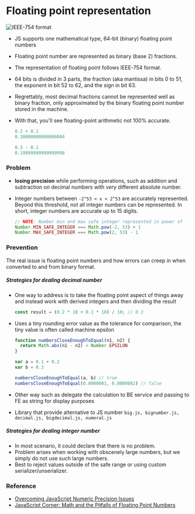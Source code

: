 # Floating point representation

![IEEE-754 format](https://www.avioconsulting.com/hubfs/Imported_Blog_Media/2017-11-18%2018_19_11-Clipboard.png)

- JS supports one mathematical type, 64-bit (binary) floating point numbers
- Floating point number are represented as binary (base 2) fractions.
- The representation of floating point follows IEEE-754 format.
- 64 bits is divided in 3 parts, the fraction (aka mantissa) in bits 0 to 51, the exponent in bit 52 to 62, and the sign in bit 63.
- Regrettably, most decimal fractions cannot be represented well as binary fraction, only approximated by the binary floating point number stored in the machine.
- With that, you'll see floating-point arithmetic not 100% accurate.

  ```js
  0.2 + 0.1
  0.30000000000000004

  0.3 - 0.1
  0.19999999999999998
  ```

### Problem

- **losing precision** while performing operations, such as addition and subtraction on decimal numbers with very different absolute number.
- Integer numbers between `-2^53 < x < 2^53` are accurately represented. Beyond this threshold, not all integer numbers can be represented. In short, integer numbers are accurate up to 15 digits.

  ```js
  // NOTE: Number min and max safe integer represented in power of
  Number.MIN_SAFE_INTEGER === Math.pow(-2, 53) + 1
  Number.MAX_SAFE_INTEGER === Math.pow(2, 53) - 1
  ```

### Prevention

The real issue is floating point numbers and how errors can creep in when converted to and from binary format.

##### Strategies for dealing decimal number

- One way to address is to take the floating point aspect of things away and instead work with derived integers and then dividing the result

  ```js
  const result = (0.2 * 10 + 0.1 * 10) / 10; // 0.3
  ```

- Uses a tiny rounding error value as the tolerance for comparison, the tiny value is often called machine epsilon

  ```js
  function numbersCloseEnoughToEqual(n1, n2) {
    return Math.abs(n1 - n2) < Number.EPSILON
  }

  var a = 0.1 + 0.2
  var b = 0.3

  numbersCloseEnoughToEqual(a, b) // true
  numbersCloseEnoughToEqual(0.0000001, 0.0000002) // false
  ```

- Other way such as delegate the calculation to BE service and passing to FE as string for display purposes
- Library that provide alternative to JS number `big.js, bignumber.js, decimal.js, bigdecimal.js, numeral.js`

##### Strategies for dealing integer number
- In most scenario, it could declare that there is no problem.
- Problem arises when working with obscenely large numbers, but we simply do not use such large numbers.
- Best to reject values outside of the safe range or using custom serializer/unserializer.

### Reference

- [Overcoming JavaScript Numeric Precision Issues](https://www.avioconsulting.com/blog/overcoming-javascript-numeric-precision-issues#:~:text=In%20Javascript%2C%20all%20numbers%20are,the%20sign%20in%20bit%2063.)
- [JavaScript Corner: Math and the Pitfalls of Floating Point Numbers](https://www.codemag.com/article/1811041/JavaScript-Corner-Math-and-the-Pitfalls-of-Floating-Point-Numbers)
